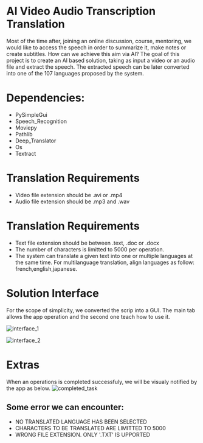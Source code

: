 # AI Video Audio Transcription Translation
Most of the time after, joining an online discussion, course, mentoring, we would like to access the speech in order to summarize it, make notes or create subtitles. How can we achieve this aim via AI? The goal of this project is to create an AI based solution, taking as input a video or an audio file and extract the speech. The extracted speech can be later converted into one of the 107 languages proposed by the system.


# Dependencies:
 - PySimpleGui
 - Speech_Recognition
 - Moviepy
 - Pathlib
 - Deep_Translator
 - Os
 - Textract
 
 
 # Translation Requirements
  - Video file extension should be .avi or .mp4
  - Audio file extension should be .mp3 and .wav
 # Translation Requirements
  - Text file extension should be between .text, .doc or .docx
  - The number of characters is limitted to 5000 per operation.
  - The system can translate a given text into one or multiple languages at the same time. For multilanguage translation, align languages as follow: french,english,japanese.
  
  # Solution Interface
  For the scope of simplicity, we converted the scrip into a GUI. The main tab allows the app operation and the second one teach how to use it.
  
  ![interface_1](https://user-images.githubusercontent.com/48753146/202963005-95ad375a-5102-4207-8d57-ef4270f9b4ac.PNG)
  
  ![interface_2](https://user-images.githubusercontent.com/48753146/202963008-24e1bb57-ccb4-4438-8da9-89cd223a690c.PNG)
  
  # Extras
  When an operations is completed successfuly, we will be visualy notified by the app as below.
  ![completed_task](https://user-images.githubusercontent.com/48753146/202969181-c3d7f006-e033-42b8-a956-1756ee5cd4ea.PNG)
  
  ## Some error we can encounter:
   - NO TRANSLATED LANGUAGE HAS BEEN SELECTED
   - CHARACTERS TO BE TRANSLATED ARE LIMITTED TO 5000
   - WRONG FILE EXTENSION. ONLY '.TXT' IS UPPORTED
